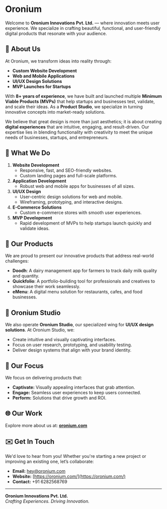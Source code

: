 # Oronium
Welcome to **Oronium Innovations Pvt. Ltd.** — where innovation meets user experience. We specialize in crafting beautiful, functional, and user-friendly digital products that resonate with your audience.

## 🚀 About Us
At Oronium, we transform ideas into reality through:
- **Custom Website Development**  
- **Web and Mobile Applications**  
- **UI/UX Design Solutions**  
- **MVP Launches for Startups**  

With **8+ years of experience**, we have built and launched multiple **Minimum Viable Products (MVPs)** that help startups and businesses test, validate, and scale their ideas. As a **Product Studio**, we specialize in turning innovative concepts into market-ready solutions.

We believe that great design is more than just aesthetics; it is about creating **digital experiences** that are intuitive, engaging, and result-driven. Our expertise lies in blending functionality with creativity to meet the unique needs of businesses, startups, and entrepreneurs.

## 💼 What We Do
1. **Website Development**
   - Responsive, fast, and SEO-friendly websites.
   - Custom landing pages and full-scale platforms.
2. **Application Development**
   - Robust web and mobile apps for businesses of all sizes.
3. **UI/UX Design**
   - User-centric design solutions for web and mobile.
   - Wireframing, prototyping, and interactive designs.
4. **E-Commerce Solutions**
   - Custom e-commerce stores with smooth user experiences.
5. **MVP Development**
   - Rapid development of MVPs to help startups launch quickly and validate ideas.

## 🌟 Our Products
We are proud to present our innovative products that address real-world challenges:
- **Doodh**: A dairy management app for farmers to track daily milk quality and quantity.
- **Quickfolio**: A portfolio-building tool for professionals and creatives to showcase their work seamlessly.
- **eMenu**: A digital menu solution for restaurants, cafes, and food businesses.

## 🎨 Oronium Studio
We also operate **Oronium Studio**, our specialized wing for **UI/UX design solutions**. At Oronium Studio, we:
- Create intuitive and visually captivating interfaces.
- Focus on user research, prototyping, and usability testing.
- Deliver design systems that align with your brand identity.

## 🎯 Our Focus
We focus on delivering products that:
- **Captivate:** Visually appealing interfaces that grab attention.
- **Engage:** Seamless user experiences to keep users connected.
- **Perform:** Solutions that drive growth and ROI.

## 🌐 Our Work
Explore more about us at: **[oronium.com](https://oronium.com/)**

## ✉️ Get In Touch
We'd love to hear from you! Whether you're starting a new project or improving an existing one, let’s collaborate:
- **Email:** [hey@oronium.com](mailto:hey@oronium.com)
- **Website:** [https://oronium.com/](https://oronium.com/)
- **Contact:** +91 6282568769

---

**Oronium Innovations Pvt. Ltd.**  
_Crafting Experiences. Driving Innovation._
